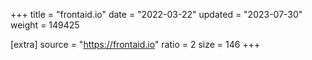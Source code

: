 +++
title = "frontaid.io"
date = "2022-03-22"
updated = "2023-07-30"
weight = 149425

[extra]
source = "https://frontaid.io"
ratio = 2
size = 146
+++
